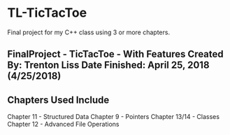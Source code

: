 # TL-TicTacToe
Final project for my C++ class using 3 or more chapters.

FinalProject - TicTacToe - With Features
Created By: Trenton Liss
Date Finished: April 25, 2018 (4/25/2018)
------------------------------------------
Chapters Used Include
-----------------------
Chapter 11		- Structured Data
Chapter 9		  - Pointers
Chapter 13/14	- Classes
Chapter 12		- Advanced File Operations

